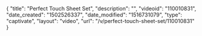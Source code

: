{
    "title": "Perfect Touch Sheet Set",
    "description": "",
    "videoid": "110010831",
    "date_created": "1502526337",
    "date_modified": "1516731079",
    "type": "captivate",
    "layout": "video",
    "url": "\/v\/perfect-touch-sheet-set\/110010831"
}